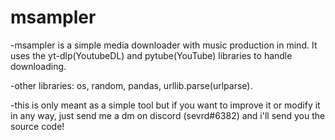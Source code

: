 # msampler
-msampler is a simple media downloader with music production in mind. It uses the yt-dlp(YoutubeDL) and pytube(YouTube) libraries to handle downloading.

-other libraries: os, random, pandas, urllib.parse(urlparse).

-this is only meant as a simple tool but if you want to improve it or modify it in any way, just send me a dm on discord (sevrd#6382) and i'll send you the source code!
